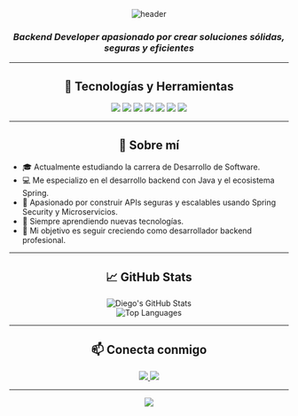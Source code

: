 <!-- README.md -->
<div align="center">
  <img src="https://capsule-render.vercel.app/api?type=waving&color=0:0f2027,50:203a43,100:2c5364&height=200&section=header&text=Hola,%20soy%20Diego%20Minaya&fontSize=40&fontColor=ffffff" alt="header"/>
</div>

<div align="center">
  <h3><em>Backend Developer apasionado por crear soluciones sólidas, seguras y eficientes</em></h3>
</div>

---

<div align="center">
  <h2>🚀 Tecnologías y Herramientas</h2>
</div>

<p align="center">
  <img src="https://img.shields.io/badge/Java-ED8B00?style=for-the-badge&logo=java&logoColor=white"/>
  <img src="https://img.shields.io/badge/Spring%20Boot-6DB33F?style=for-the-badge&logo=springboot&logoColor=white"/>
  <img src="https://img.shields.io/badge/Spring%20Security-6DB33F?style=for-the-badge&logo=springsecurity&logoColor=white"/>
  <img src="https://img.shields.io/badge/MySQL-005C84?style=for-the-badge&logo=mysql&logoColor=white"/>
  <img src="https://img.shields.io/badge/MongoDB-47A248?style=for-the-badge&logo=mongodb&logoColor=white"/>
  <img src="https://img.shields.io/badge/React-20232A?style=for-the-badge&logo=react&logoColor=61DAFB"/>
  <img src="https://img.shields.io/badge/Microservicios-00BFFF?style=for-the-badge"/>
</p>

---

<div align="center">
  <h2>🎯 Sobre mí</h2>
</div>

<ul>
  <li>🎓 Actualmente estudiando la carrera de Desarrollo de Software.</li>
  <li>💻 Me especializo en el desarrollo backend con Java y el ecosistema Spring.</li>
  <li>🔐 Apasionado por construir APIs seguras y escalables usando Spring Security y Microservicios.</li>
  <li>🌱 Siempre aprendiendo nuevas tecnologías.</li>
  <li>🎯 Mi objetivo es seguir creciendo como desarrollador backend profesional.</li>
</ul>

---

<div align="center">
  <h2>📈 GitHub Stats</h2>
</div>

<p align="center">
  <img src="https://github-readme-stats.vercel.app/api?username=eldone1&show_icons=true&theme=tokyonight" alt="Diego's GitHub Stats"/>
  <br/>
  <img src="https://github-readme-stats.vercel.app/api/top-langs/?username=diego-m&layout=compact&theme=tokyonight" alt="Top Languages"/>
</p>

---

<div align="center">
  <h2>📫 Conecta conmigo</h2>
</div>

<p align="center">
  <a href="https://www.linkedin.com/in/diegoame" target="_blank">
    <img src="https://img.shields.io/badge/LinkedIn-0077B5?style=for-the-badge&logo=linkedin&logoColor=white"/>
  </a>
  <a href="mailto:diego.dme966@gmail.com">
    <img src="https://img.shields.io/badge/Email-D14836?style=for-the-badge&logo=gmail&logoColor=white"/>
  </a>
</p>

---

<div align="center">
  <img src="https://capsule-render.vercel.app/api?type=waving&color=0:0f2027,50:203a43,100:2c5364&height=120&section=footer"/>
</div>

